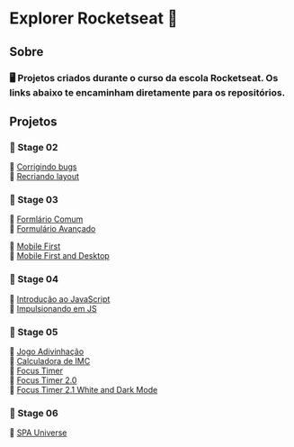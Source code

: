 <h1> Explorer Rocketseat 🚀</h1>

<h2>Sobre</h2>
<h3>🖥 Projetos criados durante o curso da escola Rocketseat. Os links abaixo te encaminham diretamente para os repositórios. 

<h2>Projetos</h2>


<h3>🚀 Stage 02</h3>
🎯 <a href = 'https://github.com/lucasjeovani/explorer-rocketseat/tree/main/Desafios/C%C3%B3digo%20do%20desafio%20-%20Fase%2001'>Corrigindo bugs</a><br>
🎯 <a href = 'https://github.com/lucasjeovani/explorer-rocketseat/tree/main/Desafios/C%C3%B3digo%20do%20desafio%20-%20Fase%2002'>Recriando layout</a><br>

<h3>🚀 Stage 03</h3>
🎯 <a href = 'https://github.com/lucasjeovani/explorer-rocketseat/tree/main/Desafios/Stage%2003%20-%20Formul%C3%A1rio%20intermedi%C3%A1rio'>
Formlário Comum</a><br>
🎯 <a href = 'https://github.com/lucasjeovani/explorer-rocketseat/tree/main/Desafios/Stage%2003.1%20-%20Formul%C3%A1rio%20avan%C3%A7ado'>
Formulário Avançado </a><br>

🎯 <a href = 'https://github.com/lucasjeovani/explorer-rocketseat/tree/main/Desafios/Stage%2003.2%20-%20Mobile-First'>
Mobile First</a><br>
🎯 <a href = 'https://github.com/lucasjeovani/explorer-rocketseat/tree/main/Desafios/Stage%2003.2%20-%20MobileFirst-Desktop'>
Mobile First and Desktop </a><br>

<h3>🚀 Stage 04</h3>
🎯 <a href = 'https://github.com/lucasjeovani/explorer-rocketseat/tree/main/Desafios/Stage%2004%20-%20Desafio%201'>
Introdução ao JavaScript </a><br>
🎯 <a href = 'https://github.com/lucasjeovani/explorer-rocketseat/tree/main/Desafios/Stage%2004%20-%20Desafio%202'>
Impulsionando em JS </a><br>

<h3>🚀 Stage 05</h3>
🎯 <a href = 'https://github.com/lucasjeovani/explorer-rocketseat/tree/main/Stage5/jogoAdivinhacao'>
Jogo Adivinhação </a><br>
🎯 <a href = 'https://github.com/lucasjeovani/explorer-rocketseat/tree/main/Stage5/IMC'>
Calculadora de IMC  </a><br>
🎯 <a href = 'https://github.com/lucasjeovani/explorer-rocketseat/tree/main/Stage5/focusTimer'>
 Focus Timer  </a><br>
🎯 <a href = 'https://github.com/lucasjeovani/explorer-rocketseat/tree/main/Desafios/Stage%2005%20-%20Focus%20Timer'>
Focus Timer 2.0  </a><br>
🎯 <a href = 'https://github.com/lucasjeovani/explorer-rocketseat/blob/main/Desafios/Stage%2005%20-%20FT%20Dark%20Mode/README.md'>
Focus Timer 2.1 White and Dark Mode  </a><br>

<h3>🚀 Stage 06</h3>
🎯 <a href = 'https://github.com/lucasjeovani/explorer-rocketseat/tree/main/Desafios/Stage%2006%20-%20SPA%20Universe'>
SPA Universe </a><br>
